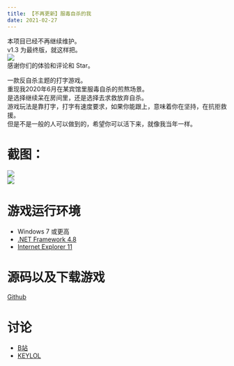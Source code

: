 ```yaml
---
title: 【不再更新】服毒自杀的我
date: 2021-02-27
---
```

本项目已经不再继续维护。   
v1.3 为最终版，就这样把。    
![](https://s3.ax1x.com/2021/03/09/61Xqqf.png)   
感谢你们的体验和评论和 Star。  

一款反自杀主题的打字游戏。   
重现我2020年6月在某宾馆里服毒自杀的煎熬场景。  
是选择继续呆在房间里，还是选择去求救放弃自杀。  
游戏玩法是靠打字，打字有速度要求，如果你能跟上，意味着你在坚持，在抗拒救援。  
但是不是一般的人可以做到的，希望你可以活下来，就像我当年一样。   
  
# 截图：
![](https://s3.ax1x.com/2021/02/09/ywS9Mj.png)  
![](https://s3.ax1x.com/2021/02/09/ywSFZq.png)  

# 游戏运行环境
- Windows 7 或更高
- [.NET Framework 4.8](https://dotnet.microsoft.com/download/dotnet-framework)
- [Internet Explorer 11](https://support.microsoft.com/zh-cn/topic/%E4%B8%8B%E8%BD%BD-internet-explorer-11-%E8%84%B1%E6%9C%BA%E5%AE%89%E8%A3%85%E7%A8%8B%E5%BA%8F-99d492a1-3a62-077b-c476-cf028aff9a7f)

# 源码以及下载游戏
[Github](https://github.com/gordonwalkedby/fdzsdw/releases)

# 讨论
- [B站](https://www.bilibili.com/video/BV1ab4y1X7My)  
- [KEYLOL](https://keylol.com/t690096-1-1)  

